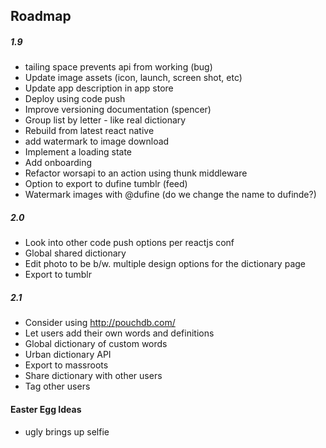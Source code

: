 ## Roadmap

##### 1.9
- tailing space prevents api from working (bug)
- Update image assets (icon, launch, screen shot, etc)
- Update app description in app store
- Deploy using code push
- Improve versioning documentation (spencer)
- Group list by letter - like real dictionary
- Rebuild from latest react native
- add watermark to image download
- Implement a loading state
- Add onboarding
- Refactor worsapi to an action using thunk middleware
- Option to export to dufine tumblr (feed)
- Watermark images with @dufine (do we change the name to dufinde?)

##### 2.0
- Look into other code push options per reactjs conf
- Global shared dictionary
- Edit photo to be b/w. multiple design options for the dictionary page
- Export to tumblr

##### 2.1
- Consider using http://pouchdb.com/
- Let users add their own words and definitions
- Global dictionary of custom words
- Urban dictionary API
- Export to massroots
- Share dictionary with other users
- Tag other users



#### Easter Egg Ideas
- ugly brings up selfie
